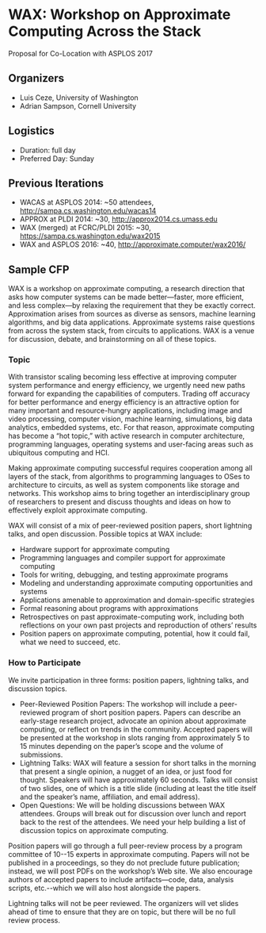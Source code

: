 # WAX: Workshop on Approximate Computing Across the Stack
Proposal for Co-Location with ASPLOS 2017


## Organizers

- Luis Ceze, University of Washington
- Adrian Sampson, Cornell University


## Logistics

- Duration: full day
- Preferred Day: Sunday


## Previous Iterations

- WACAS at ASPLOS 2014: ~50 attendees, http://sampa.cs.washington.edu/wacas14
- APPROX at PLDI 2014: ~30, http://approx2014.cs.umass.edu
- WAX (merged) at FCRC/PLDI 2015: ~30, https://sampa.cs.washington.edu/wax2015
- WAX and ASPLOS 2016: ~40, http://approximate.computer/wax2016/


## Sample CFP

WAX is a workshop on approximate computing, a research direction that asks how computer systems can be made better—faster, more efficient, and less complex—by relaxing the requirement that they be exactly correct. Approximation arises from sources as diverse as sensors, machine learning algorithms, and big data applications. Approximate systems raise questions from across the system stack, from circuits to applications. WAX is a venue for discussion, debate, and brainstorming on all of these topics.


### Topic

With transistor scaling becoming less effective at improving computer system performance and energy efficiency, we urgently need new paths forward for expanding the capabilities of computers. Trading off accuracy for better performance and energy efficiency is an attractive option for many important and resource-hungry applications, including image and video processing, computer vision, machine learning, simulations, big data analytics, embedded systems, etc. For that reason, approximate computing has become a “hot topic,” with active research in computer architecture, programming languages, operating systems and user-facing areas such as ubiquitous computing and HCI.

Making approximate computing successful requires cooperation among all layers of the stack, from algorithms to programming languages to OSes to architecture to circuits, as well as system components like storage and networks. This workshop aims to bring together an interdisciplinary group of researchers to present and discuss thoughts and ideas on how to effectively exploit approximate computing.

WAX will consist of a mix of peer-reviewed position papers, short lightning talks, and open discussion. Possible topics at WAX include:

- Hardware support for approximate computing
- Programming languages and compiler support for approximate computing
- Tools for writing, debugging, and testing approximate programs
- Modeling and understanding approximate computing opportunities and systems
- Applications amenable to approximation and domain-specific strategies
- Formal reasoning about programs with approximations
- Retrospectives on past approximate-computing work, including both reflections on your own past projects and reproduction of others’ results
- Position papers on approximate computing, potential, how it could fail, what we need to succeed, etc.


### How to Participate

We invite participation in three forms: position papers, lightning talks, and discussion topics.

- Peer-Reviewed Position Papers: The workshop will include a peer-reviewed program of short position papers. Papers can describe an early-stage research project, advocate an opinion about approximate computing, or reflect on trends in the community. Accepted papers will be presented at the workshop in slots ranging from approximately 5 to 15 minutes depending on the paper’s scope and the volume of submissions.
- Lightning Talks: WAX will feature a session for short talks in the morning that present a single opinion, a nugget of an idea, or just food for thought. Speakers will have approximately 60 seconds. Talks will consist of two slides, one of which is a title slide (including at least the title itself and the speaker’s name, affiliation, and email address).
- Open Questions: We will be holding discussions between WAX attendees. Groups will break out for discussion over lunch and report back to the rest of the attendees. We need your help building a list of discussion topics on approximate computing.

Position papers will go through a full peer-review process by a program committee of 10--15 experts in approximate computing. Papers will not be published in a proceedings, so they do not preclude future publication; instead, we will post PDFs on the workshop’s Web site. We also encourage authors of accepted papers to include artifacts—code, data, analysis scripts, etc.--which we will also host alongside the papers.

Lightning talks will not be peer reviewed. The organizers will vet slides ahead of time to ensure that they are on topic, but there will be no full review process.
